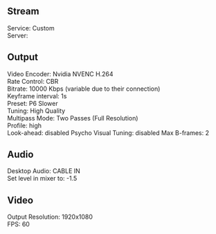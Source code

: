 ## Stream
Service: Custom  
Server:  

## Output
Video Encoder: Nvidia NVENC H.264  
Rate Control: CBR  
Bitrate: 10000 Kbps (variable due to their connection)  
Keyframe interval: 1s  
Preset: P6 Slower  
Tuning: High Quality  
Multipass Mode:  Two Passes (Full Resolution)  
Profile: high  
Look-ahead: disabled
Psycho Visual Tuning: disabled
Max B-frames: 2

## Audio
Desktop Audio: CABLE IN  
Set level in mixer to: -1.5  

## Video
Output Resolution: 1920x1080  
FPS: 60  
